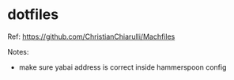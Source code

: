# dotfiles

Ref:
https://github.com/ChristianChiarulli/Machfiles

Notes:

- make sure yabai address is correct inside hammerspoon config

